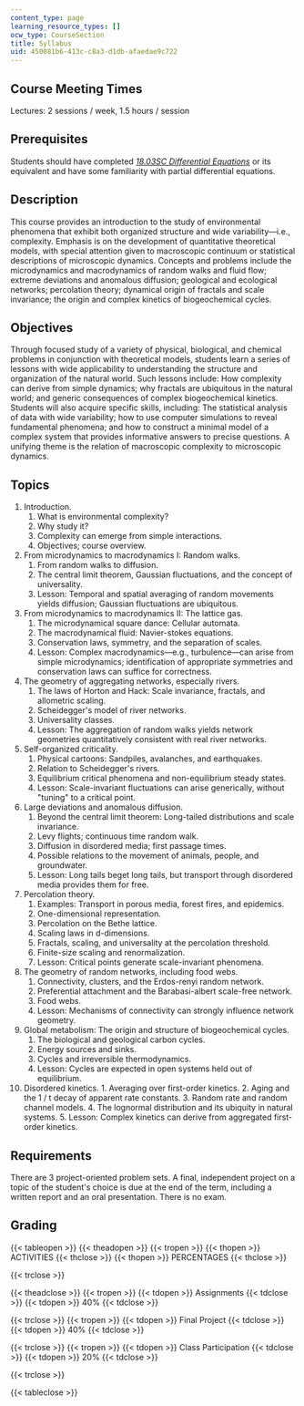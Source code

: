 ```yaml
---
content_type: page
learning_resource_types: []
ocw_type: CourseSection
title: Syllabus
uid: 450081b6-413c-c8a3-d1db-afaedae9c722
---
```


Course Meeting Times
--------------------

Lectures: 2 sessions / week, 1.5 hours / session

Prerequisites
-------------

Students should have completed [_18.03SC Differential Equations_](/courses/18-03sc-differential-equations-fall-2011/) or its equivalent and have some familiarity with partial differential equations.

Description
-----------

This course provides an introduction to the study of environmental phenomena that exhibit both organized structure and wide variability—i.e., complexity. Emphasis is on the development of quantitative theoretical models, with special attention given to macroscopic continuum or statistical descriptions of microscopic dynamics. Concepts and problems include the microdynamics and macrodynamics of random walks and fluid flow; extreme deviations and anomalous diffusion; geological and ecological networks; percolation theory; dynamical origin of fractals and scale invariance; the origin and complex kinetics of biogeochemical cycles.

Objectives
----------

Through focused study of a variety of physical, biological, and chemical problems in conjunction with theoretical models, students learn a series of lessons with wide applicability to understanding the structure and organization of the natural world. Such lessons include: How complexity can derive from simple dynamics; why fractals are ubiquitous in the natural world; and generic consequences of complex biogeochemical kinetics. Students will also acquire specific skills, including: The statistical analysis of data with wide variability; how to use computer simulations to reveal fundamental phenomena; and how to construct a minimal model of a complex system that provides informative answers to precise questions. A unifying theme is the relation of macroscopic complexity to microscopic dynamics.

Topics
------

1.  Introduction.
    1.  What is environmental complexity?
    2.  Why study it?
    3.  Complexity can emerge from simple interactions.
    4.  Objectives; course overview.
2.  From microdynamics to macrodynamics I: Random walks.
    1.  From random walks to diffusion.
    2.  The central limit theorem, Gaussian fluctuations, and the concept of universality.
    3.  Lesson: Temporal and spatial averaging of random movements yields diffusion; Gaussian fluctuations are ubiquitous.
3.  From microdynamics to macrodynamics II: The lattice gas.
    1.  The microdynamical square dance: Cellular automata.
    2.  The macrodynamical fluid: Navier-stokes equations.
    3.  Conservation laws, symmetry, and the separation of scales.
    4.  Lesson: Complex macrodynamics—e.g., turbulence—can arise from simple microdynamics; identification of appropriate symmetries and conservation laws can suffice for correctness.
4.  The geometry of aggregating networks, especially rivers.
    1.  The laws of Horton and Hack: Scale invariance, fractals, and allometric scaling.
    2.  Scheidegger's model of river networks.
    3.  Universality classes.
    4.  Lesson: The aggregation of random walks yields network geometries quantitatively consistent with real river networks.
5.  Self-organized criticality.
    1.  Physical cartoons: Sandpiles, avalanches, and earthquakes.
    2.  Relation to Scheidegger's rivers.
    3.  Equilibrium critical phenomena and non-equilibrium steady states.
    4.  Lesson: Scale-invariant fluctuations can arise generically, without "tuning" to a critical point.
6.  Large deviations and anomalous diffusion.
    1.  Beyond the central limit theorem: Long-tailed distributions and scale invariance.
    2.  Levy flights; continuous time random walk.
    3.  Diffusion in disordered media; first passage times.
    4.  Possible relations to the movement of animals, people, and groundwater.
    5.  Lesson: Long tails beget long tails, but transport through disordered media provides them for free.
7.  Percolation theory.
    1.  Examples: Transport in porous media, forest fires, and epidemics.
    2.  One-dimensional representation.
    3.  Percolation on the Bethe lattice.
    4.  Scaling laws in d-dimensions.
    5.  Fractals, scaling, and universality at the percolation threshold.
    6.  Finite-size scaling and renormalization.
    7.  Lesson: Critical points generate scale-invariant phenomena.
8.  The geometry of random networks, including food webs.
    1.  Connectivity, clusters, and the Erdos-renyi random network.
    2.  Preferential attachment and the Barabasi-albert scale-free network.
    3.  Food webs.
    4.  Lesson: Mechanisms of connectivity can strongly influence network geometry.
9.  Global metabolism: The origin and structure of biogeochemical cycles.
    1.  The biological and geological carbon cycles.
    2.  Energy sources and sinks.
    3.  Cycles and irreversible thermodynamics.
    4.  Lesson: Cycles are expected in open systems held out of equilibrium.
10.  Disordered kinetics.
    1.  Averaging over first-order kinetics.
    2.  Aging and the 1 / t decay of apparent rate constants.
    3.  Random rate and random channel models.
    4.  The lognormal distribution and its ubiquity in natural systems.
    5.  Lesson: Complex kinetics can derive from aggregated first-order kinetics.

Requirements
------------

There are 3 project-oriented problem sets. A final, independent project on a topic of the student's choice is due at the end of the term, including a written report and an oral presentation. There is no exam.

Grading
-------

{{< tableopen >}}
{{< theadopen >}}
{{< tropen >}}
{{< thopen >}}
ACTIVITIES
{{< thclose >}}
{{< thopen >}}
PERCENTAGES
{{< thclose >}}

{{< trclose >}}

{{< theadclose >}}
{{< tropen >}}
{{< tdopen >}}
Assignments
{{< tdclose >}}
{{< tdopen >}}
40%
{{< tdclose >}}

{{< trclose >}}
{{< tropen >}}
{{< tdopen >}}
Final Project
{{< tdclose >}}
{{< tdopen >}}
40%
{{< tdclose >}}

{{< trclose >}}
{{< tropen >}}
{{< tdopen >}}
Class Participation
{{< tdclose >}}
{{< tdopen >}}
20%
{{< tdclose >}}

{{< trclose >}}

{{< tableclose >}}